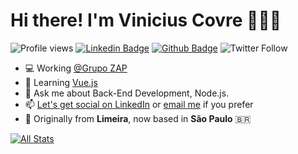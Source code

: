 # Hi there! I'm Vinicius Covre 👱🏼‍♂️

![Profile views](https://gpvc.arturio.dev/vinacovre) [![Linkedin Badge](https://img.shields.io/badge/-vcovre-0072b1?style=flat&logo=Linkedin&logoColor=white&link=https://www.linkedin.com/in/vcovre/)](https://www.linkedin.com/in/vcovre/) [![Github Badge](https://img.shields.io/badge/-vinacovre-grey?style=flat&logo=github&logoColor=white&link=https://github.com/vinacovre/)](https://www.github.com/vinacovre/) ![Twitter Follow](https://img.shields.io/twitter/follow/viniciuscovree?label=follow%20me&style=social)

- 💻 Working [@Grupo ZAP](https://github.com/grupozap)
- 🌱 Learning [Vue.js](https://vuejs.org/)
- 💬 Ask me about Back-End Development, Node.js.
- 📫 [Let's get social on LinkedIn](https://www.linkedin.com/in/vcovre) or [email me](mailto:vinicius.covreassis@gmail.com) if you prefer
- 📍 Originally from **Limeira**, now based in **São Paulo** 🇧🇷

[![All Stats](https://github-readme-stats-axpwmfcg3.vercel.app/api?username=vinacovre&count_private=true&show_icons=true&include_all_commits=true&hide=contribs&theme=dark)](https://github.com/vinacovre/github-readme-stats)
